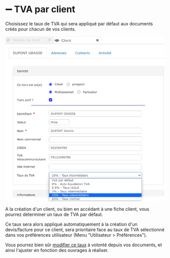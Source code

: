 # ➖ TVA par client

Choisissez le taux de TVA qui sera appliqué par défaut aux documents créés pour chacun de vos clients.

![](../../../.gitbook/assets/111.png)

A la création d'un client, ou bien en accédant à une fiche client, vous pourrez déterminer un taux de TVA par défaut.

Ce taux sera alors appliqué automatiquement à la création d'un devis/facture pour ce client, sera prioritaire face au taux de TVA sélectionné dans vos préférences utilisateur (Menu "Utilisateur > Préférences").

Vous pourrez bien sûr [modifier ce taux](../../les-devis/le-devis-en-details/tva-multiple.md) à volonté depuis vos documents, et ainsi l'ajuster en fonction des ouvrages à réaliser.
